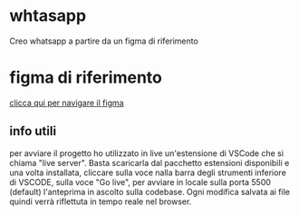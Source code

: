 # whtasapp
Creo whatsapp a partire da un figma di riferimento

# figma di riferimento

[clicca qui per navigare il figma](https://www.figma.com/design/NW5JOIqEq2oSmMVgP2zdDG/Ultimate-WhatsApp-UI-Kit-(Community)?node-id=0-1&t=iNAa2Q3m5z7wUmzb-0)

## info utili

per avviare il progetto ho utilizzato in live un'estensione di VSCode che si chiama "live server". Basta scaricarla dal pacchetto estensioni disponibili e una volta installata, cliccare sulla voce nalla barra degli strumenti inferiore di VSCODE, sulla voce "Go live", per avviare in locale sulla porta 5500 (default) l'anteprima in ascolto sulla codebase. Ogni modifica salvata ai file quindi verrà riflettuta in tempo reale nel browser.
